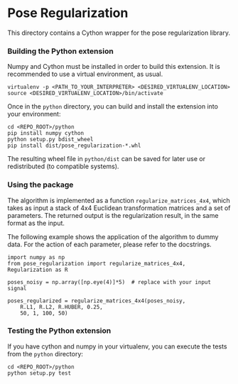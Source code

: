 # Pose Regularization

This directory contains a Cython wrapper for the pose regularization library.

### Building the Python extension

Numpy and Cython must be installed in order to build this extension. It is recommended 
to use a virtual environment, as usual.
```$bash
virtualenv -p <PATH_TO_YOUR_INTERPRETER> <DESIRED_VIRTUALENV_LOCATION>
source <DESIRED_VIRTUALENV_LOCATION>/bin/activate
```

Once in the `python` directory, you can build and install the extension into your environment:
```
cd <REPO_ROOT>/python
pip install numpy cython
python setup.py bdist_wheel
pip install dist/pose_regularization-*.whl
```

The resulting wheel file in `python/dist` can be saved for later use or redistributed 
(to compatible systems).

### Using the package

The algorithm is implemented as a function `regularize_matrices_4x4`, which takes as input a 
stack of 4x4 Euclidean transformation matrices and a set of parameters. The returned output is 
the regularization result, in the same format as the input.

The following example shows the application of the algorithm to dummy data. For the action of 
each parameter, please refer to the docstrings.

```$python
import numpy as np
from pose_regularization import regularize_matrices_4x4, Regularization as R

poses_noisy = np.array([np.eye(4)]*5)  # replace with your input signal

poses_regularized = regularize_matrices_4x4(poses_noisy, 
    R.L1, R.L2, R.HUBER, 0.25,
    50, 1, 100, 50) 

``` 

### Testing the Python extension

If you have cython and numpy in your virtualenv, you can execute the tests from 
the `python` directory:
```$bash
cd <REPO_ROOT>/python
python setup.py test
```